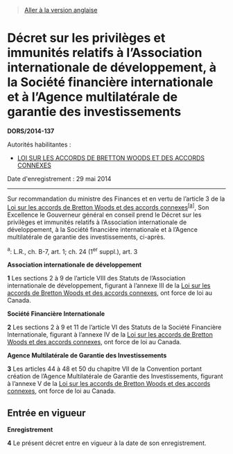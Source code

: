> [Aller à la version anglaise](/en/Regulations/Statutory%20Orders%20and%20Regulations/2014/137.md)

# Décret sur les privilèges et immunités relatifs à l’Association internationale de développement, à la Société financière internationale et à l’Agence multilatérale de garantie des investissements

**DORS/2014-137**

Autorités habilitantes : 
- [LOI SUR LES ACCORDS DE BRETTON WOODS ET DES ACCORDS CONNEXES](/fr/Lois/Lois%20révisées%20du%20Canada/B/B-7.md)

Date d'enregistrement : 29 mai 2014

----------

Sur recommandation du ministre des Finances et en vertu de l’article 3 de la [Loi sur les accords de Bretton Woods et des accords connexes](/fr/Lois/Lois%20révisées%20du%20Canada/B/B-7.md)<sup><a href='#nbp_81000-2-1745-F-29aout_hq_12423'>[a]</a></sup>, Son Excellence le Gouverneur général en conseil prend le Décret sur les privilèges et immunités relatifs à l’Association internationale de développement, à la Société financière internationale et à l’Agence multilatérale de garantie des investissements, ci-après.

<a name='nbp_81000-2-1745-F-29aout_hq_12423'><sup>a</sup></a>: L.R., ch. B-7, art. 1; ch. 24 (1<sup>er</sup> suppl.), art. 3<br />




**Association internationale de développement**

**1** Les sections 2 à 9 de l’article VIII des Statuts de l’Association internationale de développement, figurant à l’annexe III de la [Loi sur les accords de Bretton Woods et des accords connexes](/fr/Lois/Lois%20révisées%20du%20Canada/B/B-7.md), ont force de loi au Canada.




**Société Financière Internationale**

**2** Les sections 2 à 9 et 11 de l’article VI des Statuts de la Société Financière Internationale, figurant à l’annexe IV de la [Loi sur les accords de Bretton Woods et des accords connexes](/fr/Lois/Lois%20révisées%20du%20Canada/B/B-7.md), ont force de loi au Canada.




**Agence Multilatérale de Garantie des Investissements**

**3** Les articles 44 à 48 et 50 du chapitre VII de la Convention portant création de l’Agence Multilatérale de Garantie des Investissements, figurant à l’annexe V de la [Loi sur les accords de Bretton Woods et des accords connexes](/fr/Lois/Lois%20révisées%20du%20Canada/B/B-7.md), ont force de loi au Canada.




## Entrée en vigueur



**Enregistrement**

**4** Le présent décret entre en vigueur à la date de son enregistrement.


